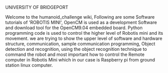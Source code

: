 UNIVERSITY OF BRIDGEPORT

Welcome to the humanoid_challenge wiki, Following are some Software tutorials of 'ROBOTIS MINI', OpenCM is used as a development Software and download tool for the OpenCM9.04 embedded board. Python programming code is used to control the higher level of Robotis mini and its movement. we are trying to show the upper level of software and hardware structure, communication, sample communication programming, Object detection and recognition, using the object recognition technique to command the robot and most important how to control the Remote computer in Robotis Mini which in our case is Raspberry pi from ground station linux computer.
